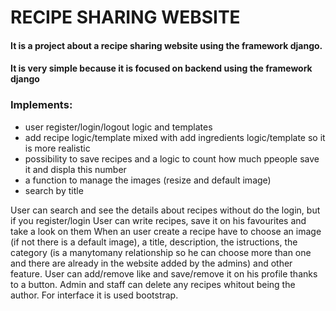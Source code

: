 <h1> RECIPE SHARING WEBSITE</h1>
<h4>It is a project about a recipe sharing website using the framework django.</h4>
<h4>It is very simple because it is focused on backend using the framework django</h4>
<h3>Implements:</h3>
  <ul>
    <li>
      user register/login/logout logic and templates
    </li>
    <li>
      add recipe logic/template mixed with add ingredients logic/template so it is more realistic
    </li>
    <li>
      possibility to save recipes and a logic to count how much ppeople save it and displa this number
    </li>
    <li>
      a function to manage the images (resize and default image)
    </li>
    <li>
      search by title
    </li>
</ul>
<p>
  User can search and see the details about recipes without do the login, but if you register/login User can write recipes, save it on his favourites and take a look on them
  When an user create a recipe have to choose an image (if not there is a default image), a title, description, the istructions, the category (is a manytomany relationship so he can choose more than one and there   are already in the website added by the admins) and other feature. User can add/remove like and save/remove it on his profile thanks to a button. Admin and staff can delete any recipes whitout being the author.
  For interface it is used bootstrap.
</p>


  
  
